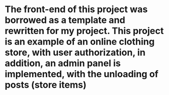 # The front-end of this project was borrowed as a template and rewritten for my project. This project is an example of an online clothing store, with user authorization, in addition, an admin panel is implemented, with the unloading of posts (store items)
